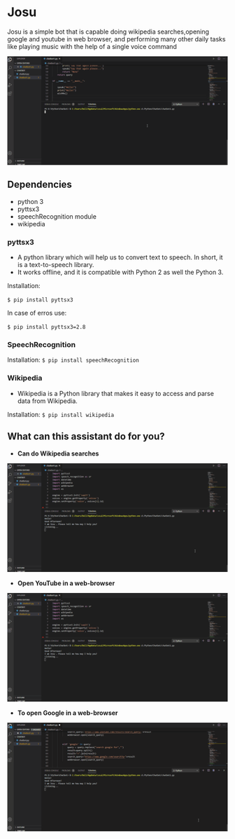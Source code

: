 
# Josu

Josu is a simple bot that is capable doing wikipedia searches,opening google and youtube in web browser, and performing many other daily tasks like playing music with the help of a single voice command

![alt text](https://github.com/Adityams06/Josu/blob/master/Chatbot/Josu1.gif)

## Dependencies

- python 3
- pyttsx3
- speechRecognition module
- wikipedia

### pyttsx3
    
- A python library which will help us to convert text to speech.   In short, it is a text-to-speech library.
- It works offline, and it is compatible with Python 2 as well     the  Python 3.

Installation:

`$ pip install pyttsx3`

In case of erros use:

`$ pip install pyttsx3=2.8`

### SpeechRecognition

Installation:
`$ pip install speechRecognition`

### Wikipedia

- Wikipedia is a Python library that makes it easy to access and   parse data from Wikipedia.

Installation:
`$ pip install wikipedia`


## What can this assistant do for you?


- **Can do Wikipedia searches**


![alt text](https://github.com/Adityams06/Josu/blob/master/Chatbot/Josu4.gif)

- **Open YouTube in a web-browser**


![alt text](https://github.com/Adityams06/Josu/blob/master/Chatbot/Josu3.gif)

- **To open Google in a web-browser**


![alt text](https://github.com/Adityams06/Josu/blob/master/Chatbot/Josu2.gif)












